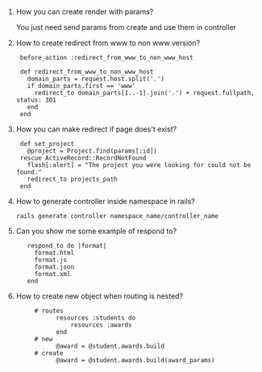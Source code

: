 1. How you can create render with params?
      
      You just need send params from create and use them in controller
2. How to create redirect from www to non www version?

        before_action :redirect_from_www_to_non_www_host
        
        def redirect_from_www_to_non_www_host
          domain_parts = request.host.split('.')
          if domain_parts.first == 'www'
            redirect_to domain_parts[1..-1].join('.') + request.fullpath, status: 301
          end
        end

3. How you can make redirect if page does't exist?
      
        def set_project
          @project = Project.find(params[:id])
        rescue ActiveRecord::RecordNotFound
          flash[:alert] = "The project you were looking for could not be found."
          redirect_to projects_path
        end
4. How to generate controller inside namespace in rails?
      
       rails generate controller namespace_name/controller_name

5. Can you show me some example of respond to?
       
          respond_to do |format|
            format.html
            format.js
            format.json
            format.xml
          end
6. How to create new object when routing is nested?
            
            # routes
                  resources :students do
                      resources :awards
                  end
            # new
                  @award = @student.awards.build
            # create 
                  @award = @student.awards.build(award_params)
